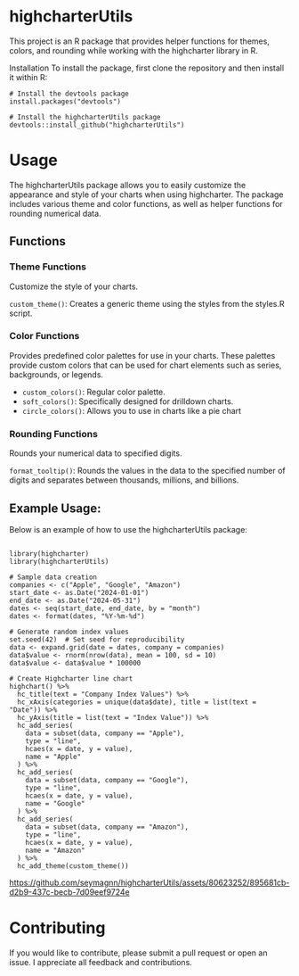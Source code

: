 # highcharterUtils

This project is an R package that provides helper functions for themes, colors, and rounding while working with the highcharter library in R.

Installation
To install the package, first clone the repository and then install it within R:

```
# Install the devtools package 
install.packages("devtools")

# Install the highcharterUtils package
devtools::install_github("highcharterUtils")
```

# Usage

The highcharterUtils package allows you to easily customize the appearance and style of your charts when using highcharter. The package includes various theme and color functions, as well as helper functions for rounding numerical data.

## Functions

### Theme Functions
Customize the style of your charts.

`custom_theme()`: Creates a generic theme using the styles from the styles.R script.

### Color Functions
Provides predefined color palettes for use in your charts. These palettes provide custom colors that can be used for chart elements such as series, backgrounds, or legends.

- `custom_colors()`: Regular color palette.
- `soft_colors()`: Specifically designed for drilldown charts.
- `circle_colors()`: Allows you to use in charts like a pie chart

### Rounding Functions
Rounds your numerical data to specified digits.

`format_tooltip()`: Rounds the values in the data to the specified number of digits and separates between thousands, millions, and billions.

## Example Usage:
Below is an example of how to use the highcharterUtils package:

```

library(highcharter)
library(highcharterUtils)

# Sample data creation
companies <- c("Apple", "Google", "Amazon")
start_date <- as.Date("2024-01-01")
end_date <- as.Date("2024-05-31")
dates <- seq(start_date, end_date, by = "month")
dates <- format(dates, "%Y-%m-%d")

# Generate random index values
set.seed(42)  # Set seed for reproducibility
data <- expand.grid(date = dates, company = companies)
data$value <- rnorm(nrow(data), mean = 100, sd = 10)
data$value <- data$value * 100000

# Create Highcharter line chart
highchart() %>%
  hc_title(text = "Company Index Values") %>%
  hc_xAxis(categories = unique(data$date), title = list(text = "Date")) %>%
  hc_yAxis(title = list(text = "Index Value")) %>%
  hc_add_series(
    data = subset(data, company == "Apple"),
    type = "line",
    hcaes(x = date, y = value),
    name = "Apple"
  ) %>%
  hc_add_series(
    data = subset(data, company == "Google"),
    type = "line",
    hcaes(x = date, y = value),
    name = "Google"
  ) %>%
  hc_add_series(
    data = subset(data, company == "Amazon"),
    type = "line",
    hcaes(x = date, y = value),
    name = "Amazon"
  ) %>%
  hc_add_theme(custom_theme())

```

https://github.com/seymagnn/highcharterUtils/assets/80623252/895681cb-d2b9-437c-becb-7d09eef9724e


# Contributing
If you would like to contribute, please submit a pull request or open an issue. I appreciate all feedback and contributions.
